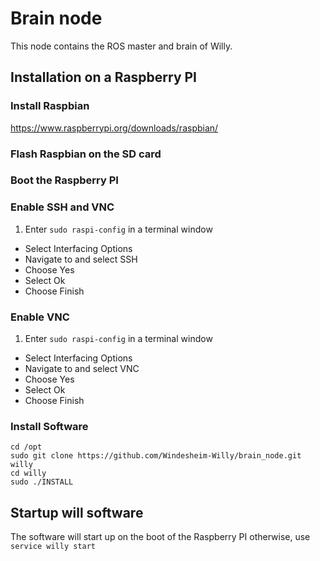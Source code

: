 # Brain node

This node contains the ROS master and brain of Willy.

## Installation on a Raspberry PI


### Install Raspbian
<https://www.raspberrypi.org/downloads/raspbian/>

### Flash Raspbian on the SD card

### Boot the Raspberry PI

### Enable SSH and VNC

1. Enter `sudo raspi-config` in a terminal window
* Select Interfacing Options
* Navigate to and select SSH
* Choose Yes
* Select Ok
* Choose Finish

### Enable VNC

1. Enter `sudo raspi-config` in a terminal window
* Select Interfacing Options
* Navigate to and select VNC
* Choose Yes
* Select Ok
* Choose Finish

### Install Software

```
cd /opt
sudo git clone https://github.com/Windesheim-Willy/brain_node.git willy
cd willy
sudo ./INSTALL
```

## Startup will software
The software will start up on the boot of the Raspberry PI otherwise, use `service willy start`
